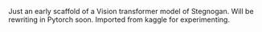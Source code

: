 Just an early scaffold of a Vision transformer model of Stegnogan. Will be rewriting in Pytorch soon. 
Imported from kaggle for experimenting.
